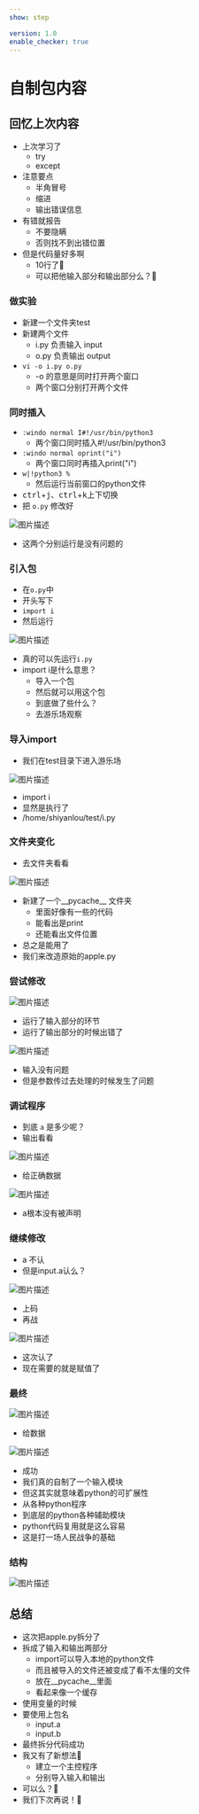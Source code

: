 ```yaml
---
show: step

version: 1.0
enable_checker: true
---
```


# 自制包内容

## 回忆上次内容
- 上次学习了
	- try 
	- except
- 注意要点
	- 半角冒号
	- 缩进
	- 输出错误信息
- 有错就报告
	- 不要隐瞒
	- 否则找不到出错位置
- 但是代码量好多啊
	- 10行了🤯
	- 可以把他输入部分和输出部分么？🤔

### 做实验

- 新建一个文件夹test
- 新建两个文件
	- i.py 负责输入 input
	- o.py 负责输出 output
- `vi -o i.py o.py`
	- -o 的意思是同时打开两个窗口
	- 两个窗口分别打开两个文件

### 同时插入
- `:windo normal I#!/usr/bin/python3`
	- 两个窗口同时插入#!/usr/bin/python3
- `:windo normal oprint("i")`
	- 两个窗口同时再插入print("i")
- `w|!python3 %`
	- 然后运行当前窗口的python文件
- <kbd>ctrl</kbd>+<kbd>j</kbd>、<kbd>ctrl</kbd>+<kbd>k</kbd>上下切换
- 把 `o.py` 修改好

![图片描述](https://doc.shiyanlou.com/courses/uid1190679-20210815-1629035167792)

- 这两个分别运行是没有问题的

### 引入包
- 在`o.py`中
- 开头写下
- `import i`
- 然后运行

![图片描述](https://doc.shiyanlou.com/courses/uid1190679-20210815-1629035398353)

- 真的可以先运行`i.py`
- import i是什么意思？
	- 导入一个包
	- 然后就可以用这个包
	- 到底做了些什么？
	- 去游乐场观察

### 导入import

- 我们在test目录下进入游乐场

![图片描述](https://doc.shiyanlou.com/courses/uid1190679-20210815-1629035777737)

- import i
- 显然是执行了
- /home/shiyanlou/test/i.py

### 文件夹变化

- 去文件夹看看 

![图片描述](https://doc.shiyanlou.com/courses/uid1190679-20210815-1629035960370)

- 新建了一个__pycache__ 文件夹
	- 里面好像有一些的代码
	- 能看出是print
	- 还能看出文件位置
- 总之是能用了
- 我们来改造原始的apple.py

### 尝试修改

![图片描述](https://doc.shiyanlou.com/courses/uid1190679-20210815-1629036862612)

- 运行了输入部分的环节
- 运行了输出部分的时候出错了

![图片描述](https://doc.shiyanlou.com/courses/uid1190679-20210815-1629036974547)

- 输入没有问题
- 但是参数传过去处理的时候发生了问题

### 调试程序

- 到底 `a` 是多少呢？
- 输出看看

![图片描述](https://doc.shiyanlou.com/courses/uid1190679-20210815-1629037132324)

- 给正确数据

![图片描述](https://doc.shiyanlou.com/courses/uid1190679-20210815-1629037154558)

- a根本没有被声明

### 继续修改
- a 不认
- 但是input.a认么？

![图片描述](https://doc.shiyanlou.com/courses/uid1190679-20210815-1629037288466)

- 上码
- 再战

![图片描述](https://doc.shiyanlou.com/courses/uid1190679-20210815-1629037305503)

- 这次认了
- 现在需要的就是赋值了

### 最终

![图片描述](https://doc.shiyanlou.com/courses/uid1190679-20210815-1629037395378)

- 给数据

![图片描述](https://doc.shiyanlou.com/courses/uid1190679-20210815-1629037417277)

- 成功
- 我们真的自制了一个输入模块
- 但这其实就意味着python的可扩展性
- 从各种python程序
- 到底层的python各种辅助模块
- python代码复用就是这么容易
- 这是打一场人民战争的基础

### 结构

![图片描述](https://doc.shiyanlou.com/courses/uid1190679-20211018-1634555809879)

## 总结
- 这次把apple.py拆分了
- 拆成了输入和输出两部分
	- import可以导入本地的python文件
	- 而且被导入的文件还被变成了看不太懂的文件
	- 放在__pycache__里面
	- 看起来像一个缓存
- 使用变量的时候
- 要使用上包名
	- input.a
	- input.b
- 最终拆分代码成功
- 我又有了新想法🤪
	- 建立一个主控程序
	- 分别导入输入和输出
- 可以么？🤔
- 我们下次再说！👋